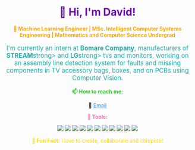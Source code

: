 <h1 align="center" style="color: #6A0DAD;">👋 Hi, I'm David!</h1>

<p align="center" style="color: #FFA500;">
  <strong>🌟 Machine Learning Engineer | MSc. Intelligent Computer Systems Engineering | Mathematics and Computer Science Undergrad</strong>
</p>

<p align="center" style="font-size: 1.2em; color: #20B2AA;">
  I'm currently an intern at <strong>Bomare Company</strong>, manufacturers of <strong>STREAM</strong>strong> and <strong>LG</strong>strong> tvs and monitors, working on an assembly line detection system for faults and missing components in TV accessory bags, boxes, and on PCBs using Computer Vision.
</p>

<p align="center" style="color: #32CD32;">
  <strong>📫 How to reach me:</strong>
</p>

<p align="center">📧 <a href="mailto:shyakanobledavid18@gmail.com" style="color: #1E90FF;">Email</a></p>

<p align="center" style="color: #FF69B4;">
  <strong>🚀 Tools:</strong>
</p>
<p align="center">
  <img src="https://img.shields.io/badge/Python-3776AB?style=for-the-badge&logo=python&logoColor=white"/>
  <img src="https://img.shields.io/badge/Java-007396?style=for-the-badge&logo=java&logoColor=white"/>
  <img src="https://img.shields.io/badge/TensorFlow-FF6F00?style=for-the-badge&logo=tensorflow&logoColor=white"/>
  <img src="https://img.shields.io/badge/Keras-D00000?style=for-the-badge&logo=keras&logoColor=white"/>
  <img src="https://img.shields.io/badge/PyTorch-EE4C2C?style=for-the-badge&logo=pytorch&logoColor=white"/>
  <img src="https://img.shields.io/badge/FastAPI-009688?style=for-the-badge&logo=fastapi&logoColor=white"/>
  <img src="https://img.shields.io/badge/MongoDB-47A248?style=for-the-badge&logo=mongodb&logoColor=white"/>
  <img src="https://img.shields.io/badge/Firebase-FFCA28?style=for-the-badge&logo=firebase&logoColor=white"/>
  <img src="https://img.shields.io/badge/Docker-2496ED?style=for-the-badge&logo=docker&logoColor=white"/>
  <img src="https://img.shields.io/badge/Git-F05032?style=for-the-badge&logo=git&logoColor=white"/>
  <img src="https://img.shields.io/badge/GitHub-181717?style=for-the-badge&logo=github&logoColor=white"/>
</p>

<p align="center" style="color: #FFD700;">
  <strong>💬 Fun Fact:</strong> I love to create, collaborate and compete!
</p>
